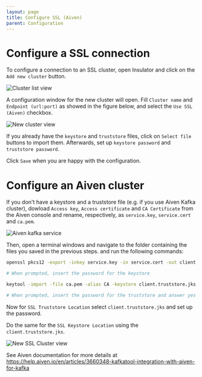 ```yaml
---
layout: page
title: Configure SSL (Aiven)
parent: Configuration
---
```

# Configure a SSL connection

To configure a connection to an SSL cluster, open Insulator and click on the `Add new cluster` button.

![Cluster list view]({{site.baseurl}}/images/wiki/Configuration/ClusterList.png)

A configuration window for the new cluster will open.
Fill  `Cluster name` and `Endpoint (url:port)` as showed in the figure below, and select the `Use SSL (Aiven)` checkbox.

![New cluster view]({{site.baseurl}}/images/wiki/Configuration/NewCluster.png)

If you already have the `keystore` and `truststore` files, click on `Select file` buttons to import them. Afterwards, set up `keystore password` and `truststore password`.

Click `Save` when you are happy with the configuration.

# Configure an Aiven cluster

If you don't have a keystore and a truststore file (e.g. if you use Aiven Kafka cluster), dowload `Access key`, `Access certificate` and `CA Certificate` from the Aiven console and rename, respectively, as `service.key`, `service.cert` and `ca.pem`.

![Aiven kafka service]({{site.baseurl}}/images/wiki/Configuration/ServicesAiven.png)

Then, open a terminal windows and navigate to the folder containing the files you saved in the previous steps. and run the following commands:

```bash
openssl pkcs12 -export -inkey service.key -in service.cert -out client.keystore.p12 -name service_key

# When prompted, insert the password for the keystore

keytool -import -file ca.pem -alias CA -keystore client.truststore.jks

# When prompted, insert the password for the truststore and answer yes to `Trust this certificate? [no]:`.
```

Now for `SSL Truststore Location` select `client.truststore.jks` and set up the password.

Do the same for the `SSL Keystore Location` using the `client.truststore.jks`.

![New SSL Cluster view]({{site.baseurl}}/images/wiki/Configuration/NewSSLCluster.png)

See Aiven documentation for more details at https://help.aiven.io/en/articles/3660348-kafkatool-integration-with-aiven-for-kafka